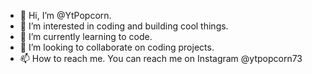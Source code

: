 - 👋 Hi, I’m @YtPopcorn.
- 👀 I’m interested in coding and building cool things.
- 🌱 I’m currently learning to code.
- 💞️ I’m looking to collaborate on coding projects.
- 📫 How to reach me. You can reach me on Instagram @ytpopcorn73

<!---
YtPopcorn/YtPopcorn is a ✨ special ✨ repository because its `README.md` (this file) appears on your GitHub profile.
You can click the Preview link to take a look at your changes.
--->
